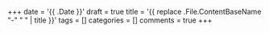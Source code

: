 +++
date = '{{ .Date }}'
draft = true
title = '{{ replace .File.ContentBaseName "-" " " | title }}'
tags = []
categories = []
comments = true
+++
